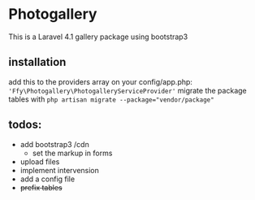 Photogallery
============
This is a Laravel 4.1 gallery package using bootstrap3

installation
------------
add this to the providers array on your config/app.php:
``'Ffy\Photogallery\PhotogalleryServiceProvider'``
migrate the package tables with
``php artisan migrate --package="vendor/package"``

todos:
-------
- add bootstrap3 /cdn
  * set the markup in forms
- upload files
- implement intervension
- add a config file
- ~~prefix tables~~
